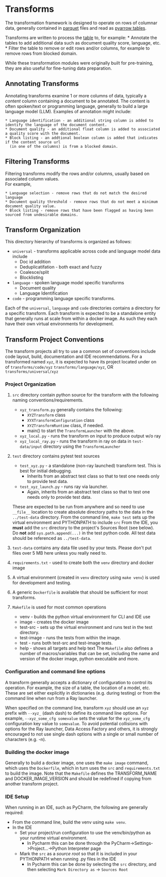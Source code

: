 # Transforms

The transformation framework is designed to operate on rows of columnar data, generally contained
in [parquet](https://arrow.apache.org/docs/python/parquet.html) files 
and read as [pyarrow tables](https://arrow.apache.org/docs/python/index.html).

Transforms are written to process the [table](https://arrow.apache.org/docs/python/generated/pyarrow.Table.html)
to, for example:
    * Annotate the tables to add additional data such as document quality score, language, etc.
    * Filter the table to remove or edit rows and/or columns, for example to remove rows from blocked domain. 

While these transformation modules were originally built for pre-training, they are also useful for fine-tuning data preparation.

## Annotating Transforms
Annotating transforms examine 1 or more columns of data, typically a _content_ column containing a document
to be annotated.  The content is often spoken/text or programming language, generally to build
a large language model (LLM).  Examples of annotation might include:

    * Language identification - an additional string column is added to identify the language of the document content. 
    * Document quality - an additional float column is added to associated a quality score with the document. 
    * Block listing - an addtional boolean column is added that indicates if the content source url 
      (in one of the columns) is from a blocked domain. 

## Filtering Transforms
Filtering transforms modify the rows and/or columns, usually based on associated column values.  
For example,

    * Language selection - remove rows that do not match the desired language 
    * Document quality threshold - remove rows that do not meet a minimum document quality value. 
    * Block listing - remove rows that have been flagged as having been sourced from undesirable domains. 


## Transform Organization
This directory hierarchy of transforms is organized as follows:

* `universal` - transforms applicable across code and language model data include
    * Doc id addition 
    * Deduplicatifation - both exact and fuzzy
    * Coalesce/split
    * Blocklisting
* `language` - spoken language model specific transforms
    * Document quality
    * Language Identification
* `code` - programming language specific transforms.

Each of the `universal`, `language` and `code`  directories contains a directory for a specific transform.
Each transform is expected to be a standalone entity that generally runs at scale from within a docker image.
As such they each have their own virtual environments for development.

## Transform Project Conventions

The transform projects all try to use a common set of conventions include code layout,
build, documentation and IDE recommendations.  For a transformed named `xyz`, it is 
expected to have its project located under on of 
`transforms/code/xyz`
`transforms/language/xyz`, OR
`transforms/universal/xyz`
 
### Project Organization
1. `src` directory contain python source for the transform with the following naming conventions/requirements.
   * `xyz_transform.py` generally contains the following:
        * `XYZTransform` class
        * `XYXTransformConfiguration` class
        * `XYZTransformRuntime` class, if needed.
        * main() to start the `TransformLauncher` with the above.
   * `xyz_local.py` - runs the transform on input to produce output w/o ray
   * `xyz_local_ray.py` - runs the transform in ray on data in `test-data/input` directory using the `TransformLauncher`
1. `test` directory contains pytest test sources 
    * `test_xyz.py` - a standalone (non-ray launched) transform test.  This is best for initial debugging.
        * Inherits from an abstract test class so that to test one needs only to provide test data.
    * `test_xyz_launch.py` - runs ray via launcher. 
        * Again, inherits from an abstract test class so that to test one needs only to provide test data.
        
    These are expected to be run from anywhere and so need to use 
    `__file__` location to create absolute directory paths to the data in the `../test-data` directory.
    From the command line, `make test` sets up the virtual environment and PYTHONPATH to include `src`
    From the IDE, you **must** add the `src` directory to the project's Sources Root (see below).
    Do **not** add `sys.path.append(...)` in the test python code.
    All test data should be referenced as `../test-data`.
2. `test-data` contains any data file used by your tests.  Please don't put files over 5 MB here unless you really need to.
3. `requirements.txt` - used to create both the `venv` directory and docker image
4. A virtual environment (created in `venv` directory using `make venv`) is used for development and testing.
5. A generic `Dockerfile` is available that should be sufficient for most transforms.  
6. `Makefile` is used for most common operations
    * venv - builds the python virtual environment for CLI and IDE use
    * image - creates the docker image
    * test-src - sets up the virtual environment and runs test in the test directory.
    * test-image - runs the tests from within the image. 
    * test - runs both test-src and test-image tests.
    * help - shows all targets and help text
The `Makefile` also defines a number of macros/variables that can be set, including the name and version of the docker image, 
python executable and more.

### Configuration and command line options
A transform generally accepts a dictionary of configuration to
control its operation.  For example, the size of a table, the location
of a model, etc. These are set either explicitly in dictionaries
(e.g. during testing) or from the command line when run from a Ray launcher.

When specified on the command line, transform `xyz` should use an `xyz` prefix with
`--xyz_` (dash dash) to define its command line options.
For example, `--xyz_some_cfg somevalue` sets 
the value for the `xyz_some_cfg` configuration key value to `somevalue`. 
To avoid potential collisions with options for the Ray launcher, Data Access Factory and others, 
it is strongly encouraged to not use single dash options with a single
or small number of characters (e.g. -n).

### Building the docker image
Generally to build a docker image, one uses the `make image` command, which uses
the `Dockerfile`, which in turn uses the `src` and `requirements.txt` to build the image. 
Note that the `Makefile` defines the TRANSFORM_NAME and DOCKER_IMAGE_VERSION
and should be redefined if copying from another transform project.

### IDE Setup
When running in an IDE, such as PyCharm, the following are generally required:
* From the command line, build the venv using `make venv`.
* In the IDE
    * Set your project/run configuration to use the venv/bin/python as your runtime virtual environment.
        * In Pycharm this can be done through the PyCharm->Settings->Project...->Python Interpreter page
    * Mark the `src` as a _source root_ so that it is included in your PYTHONPATH when running .py files in the IDE
        * In Pycharm this can be done by selecting the `src` directory, and then selecting `Mark Directory as` -> `Sources Root`


